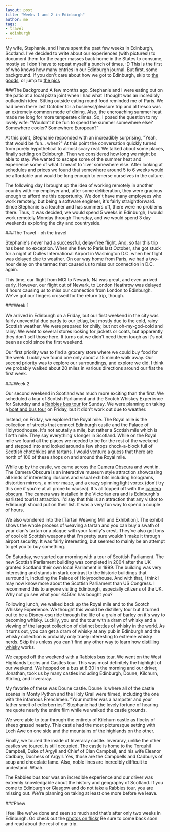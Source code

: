 ```yaml
---
layout: post
title: "Weeks 1 and 2 in Edinburgh"
author: me
tags:
- travel
- edinburgh
---
```


My wife, Stephanie, and I have spent the past few weeks in Edinburgh, Scotland. I've decided to write about our experiences (with pictures!) to document them for the eager masses back home in the States to consume, mostly so I don't have to repeat myself a bunch of times. :D This is the first of who knows how many entries in our Edinburgh journal. But first, some background. If you don't care about how we got to Edinburgh, skip to [the goods](#week1), or jump to [the pics][1]

###The Background
A few months ago, Stephanie and I were eating out on the patio at a local pizza joint when I had what I thought was an incredibly outlandish idea. Sitting outside eating round food reminded me of Paris. We had been there last October for a business/pleasure trip and al fresco was an extremely common mode of dining. Also, the encroaching summer heat made me long for more temperate climes. So, I posed the question to my lovely wife: "Wouldn't it be fun to spend the summer somewhere else? Somewhere cooler? Somewhere European?"

At this point, Stephanie responded with an increadibly surprising, "Yeah, that would be fun... when?" At this point the conversation quickly turned from purely hypothetical to almost scary real. We talked about some places, finally settling on Edinburgh. Then we considered how long we might be able to stay. We wanted to escape some of the summer heat and experience some of what it meant to 'live' somewhere else. After looking at schedules and prices we found that somewhere around 5 to 6 weeks would be affordable and would be long enough to emerse ourselves in the culture.

The following day I brought up the idea of working remotely in another country with my employer and, after some deliberation, they were gracious enough to afford me this opportunity. We don't have many employees who work remotely, but being a software engineer, it's fairly straightforward. Since Stephanie is a teacher and has summers off, there were no problems there. Thus, it was decided, we would spend 5 weeks in Edinburgh, I would work remotely Monday through Thursday, and we would spend 3 day weekends exploring the city and countryside.

###The Travel - oh the travel

Stephanie's never had a successful, delay-free flight. And, so far this trip has been no exception. When she flew to Paris last October, she got stuck for a night at Dulles International Airport in Washington D.C. when her flight was delayed due to weather. On our way home from Paris, we had a two-hour delay on the tarmac that caused us to miss our connection in D.C. again. 

This time, our flight from MCI to Newark, NJ was great, and even arrived early. However, our flight out of Newark, to London Heathrow was delayed 4 hours causing us to miss our connection from London to Edinburgh. We've got our fingers crossed for the return trip, though.

###<a id="week1"></a>Week 1

We arrived in Edinburgh on a Friday, but our first weekend in the city was fairly uneventful due partly to our jetlag, but mostly due to the cold, rainy Scottish weather. We were prepared for chilly, but not oh-my-god-cold and rainy. We went to several stores looking for jackets or coats, but apparently they don't sell those here. It turns out we didn't need them tough as it's not been as cold since the first weekend.

Our first priority was to find a grocery store where we could buy food for the week. Luckily we found one only about a 15 minute walk away. Our second priority was to explore our surroundings, and explore we did. I think we probably walked about 20 miles in various directions around our flat the first week.

###Week 2

Our second weekend in Scotland was much more exciting than the first. We scheduled a tour of Scotish Parliament and the Scotch Whiskey Experience for Saturday and a [Rabbies bus tour](http://www.rabbies.com/index.asp?lng=en) for Sunday. We were planning on taking a [boat and bus tour](http://www.edinburghtour.com/) on Friday, but it didn't work out due to weather.

Instead, on Friday, we explored the Royal mile. The Royal mile is the collection of streets that connect Edinburgh castle and the Palace of Holyroodhouse. It's not acutally a mile, but rather a Scotish mile which is 1⅛^th mile. They say everything's longer in Scotland. While on the Royal mile we found all the places we needed to be for the rest of the weekend and stepped into and looked around a few shops chock-a-block full of Scottish chotchkies and tartans. I would venture a guess that there are north of 100 of these shops on and around the Royal mile.

While up by the castle, we came across the [Camera Obscura](http://www.camera-obscura.co.uk/) and went in. The Camera Obscura is an interactive museum style attraction showcasing all kinds of interesting illusions and visual exhibits including holograms, distortion mirrors, a mirror maze, and a crazy spinning light vortex (don't try this one if you're at all prone to nausea). It's all topped off with the [camera obscura](http://en.wikipedia.org/wiki/Camera_obscura). The camera was installed in the Victorian era and is Edinburgh's earlisted tourist attraction. I'd say that this is an attraction that any visitor to Edinburgh should put on their list. It was a very fun way to spend a couple of hours.

We also wondered into the [Tartan Weaving Mill and Exhibition]. The exhibit shows the whole process of weaving a tartan and you can buy a swath of your clan's tartan or a plaque with your family's crest. They've also got tons of cool old Scottish weapons that I'm pretty sure wouldn't make it through airport security. It was fairly interesting, but seemed to mainly be an attempt to get you to buy something.

On Saturday, we started our morning with a tour of Scottish Parliament. The new Scottish Parliament building was completed in 2004 after the UK granted Scotland their own local Parliament in 1999. The building was very interesting and stands in stark contrast to the historic buildings that surround it, including the Palace of Holyroodhouse. And with that, I think I may now know more about the Scottish Parliament than US Congress. I recommend this to anyone visiting Edinburgh, especially citizens of the UK. Why not go see what your £450m has bought you?

Following lunch, we walked back up the Royal mile and to the Scotch Whiskey Experience. We thought this would be distillery tour but it turned out to be a Disney-esq ride through the life of a grain of barley on it's way to becoming whisky. Luckily, you end the tour with a dram of whisky and a viewing of the largest collection of distinct bottles of whisky in the world. As it turns out, you can get a dram of whisky at any pub in Edinburgh and the whisky collection is probably only truely interesting to extreme whisky nerds. Skip this unless you can't find any other way to learn how [distilling whisky](http://en.wikipedia.org/wiki/Whisky) works.

We capped off the weekend with a Rabbies bus tour. We went on the West Highlands Lochs and Castles tour. This was most definitely the highlight of our weekend. We hopped on a bus at 8:30 in the morning and our driver, Jonathan, took us by many castles including Edinburgh, Doune, Kilchurn, Stirling, and Inveraray.

My favorite of these was Doune castle. Doune is where all of the castle scenes in Monty Python and the Holy Grail were filmed, including the one with the infamous Frenchmen. "Your mother was a hampster and your father smelt of edlerberries!" Stephanie had the lovely fortune of hearing me quote nearly the entire film while we walked the castle grounds.

We were able to tour through the entirety of Kilchurn castle as flocks of sheep grazed nearby. This castle had the most picturesque setting with Loch Awe on one side and the mountains of the highlands on the other.

Finally, we toured the inside of Inveraray castle. Inveraray, unlike the other castles we toured, is still occupied. The castle is home to the Torquhil Campbell, Duke of Argyll and Chief of Clan Campbell, and his wife Eleanor Cadbury, Duchess of Argyll. Yes, those are the Campbells and Cadburys of soup and chocolate fame. Also, noble lines are incredibly difficult to undestand. Woah.

The Rabbies bus tour was an incredible experience and our driver was extremly knowledgable about the history and geography of Scotland. If you come to Edinburgh or Glasgow and do not take a Rabbies tour, you are missing out. We're planning on taking at least one more before we leave.

###Phew

I feel like we've done and seen so much and that's after only two weeks in Edinburgh. Go check out the [photos on flickr][1] Be sure to come back soon and read about the rest of our trip.

[1]: http://www.flickr.com/photos/82129443@N04/sets/72157630469860344/with/7523311190/